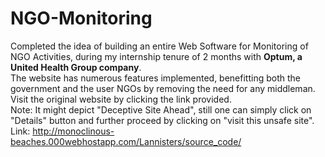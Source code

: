 # NGO-Monitoring
Completed the idea of building an entire Web Software for Monitoring of NGO Activities, during my internship tenure of 2 months with **Optum, a United Health Group company**.<br>
The website has numerous features implemented, benefitting both the government and the user NGOs by removing the need for any middleman.<br>
Visit the original website by clicking the link provided.<br>
Note: It might depict "Deceptive Site Ahead", still one can simply click on "Details" button and further proceed by clicking on "visit this unsafe site".<br> 
Link: http://monoclinous-beaches.000webhostapp.com/Lannisters/source_code/
